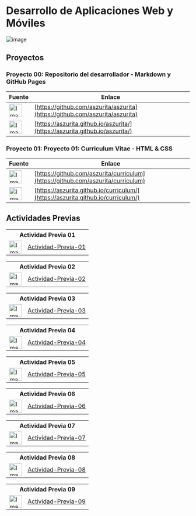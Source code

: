 # Desarrollo de Aplicaciones Web y Móviles

![image](https://github.com/user-attachments/assets/38d43bd9-8620-48d2-bf26-25868e3c371f)

## Proyectos

### Proyecto 00: Repositorio del desarrollador - Markdown y GitHub Pages

| Fuente | Enlace|
|--------|-----------------------|
| <img src="https://github.com/user-attachments/assets/c18e5a94-b902-4680-b383-883afd504374" width="35" height="35" alt="Imagen"> | [https://github.com/aszurita/aszurita](https://github.com/aszurita/aszurita) |
| <img src="https://github.com/user-attachments/assets/9671dc25-1454-4795-9906-d3ac7360301e" width="35" height="35" alt="Imagen"> | [https://aszurita.github.io/aszurita/](https://aszurita.github.io/aszurita/) |

### Proyecto 01: Proyecto 01: Curriculum Vitae - HTML & CSS
| Fuente | Enlace|
|--------|-----------------------|
| <img src="https://github.com/user-attachments/assets/c18e5a94-b902-4680-b383-883afd504374" width="35" height="35" alt="Imagen"> | [https://github.com/aszurita/curriculum](https://github.com/aszurita/curriculum) |
| <img src="https://github.com/user-attachments/assets/9671dc25-1454-4795-9906-d3ac7360301e" width="35" height="35" alt="Imagen"> | [https://aszurita.github.io/curriculum/](https://aszurita.github.io/curriculum/) |

## Actividades Previas 

<table>
  <tr>
    <th colspan="2" style="text-align:center;">Actividad Previa 01</th>
  </tr>
  <tr>
    <td><img src="https://github.com/user-attachments/assets/c18e5a94-b902-4680-b383-883afd504374" width="35" height="35" alt="Imagen"></td>
    <td><a href="https://github.com/Desarrollo-Aplicaciones-Web-y-Moviles/Actividad-Previa-01">Actividad-Previa-01</a></td>
  </tr>
</table>
<table>
  <tr>
    <th colspan="2" style="text-align:center;">Actividad Previa 02</th>
  </tr>
  <tr>
    <td><img src="https://github.com/user-attachments/assets/c18e5a94-b902-4680-b383-883afd504374" width="35" height="35" alt="Imagen"></td>
    <td><a href="https://github.com/Desarrollo-Aplicaciones-Web-y-Moviles/Actividad-Previa-02">Actividad-Previa-02</a></td>
  </tr>
</table>
<table>
  <tr>
    <th colspan="2" style="text-align:center;">Actividad Previa 03</th>
  </tr>
  <tr>
    <td><img src="https://github.com/user-attachments/assets/c18e5a94-b902-4680-b383-883afd504374" width="35" height="35" alt="Imagen"></td>
    <td><a href="https://github.com/Desarrollo-Aplicaciones-Web-y-Moviles/Actividad-Previa-03">Actividad-Previa-03</a></td>
  </tr>
</table>
<table>
  <tr>
    <th colspan="2" style="text-align:center;">Actividad Previa 04</th>
  </tr>
  <tr>
    <td><img src="https://github.com/user-attachments/assets/c18e5a94-b902-4680-b383-883afd504374" width="35" height="35" alt="Imagen"></td>
    <td><a href="https://github.com/Desarrollo-Aplicaciones-Web-y-Moviles/Actividad-Previa-04">Actividad-Previa-04</a></td>
  </tr>
</table>
<table>
  <tr>
    <th colspan="2" style="text-align:center;">Actividad Previa 05</th>
  </tr>
  <tr>
    <td><img src="https://github.com/user-attachments/assets/c18e5a94-b902-4680-b383-883afd504374" width="35" height="35" alt="Imagen"></td>
    <td><a href="https://github.com/Desarrollo-Aplicaciones-Web-y-Moviles/Actividad-Previa-05">Actividad-Previa-05</a></td>
  </tr>
</table>
<table>
  <tr>
    <th colspan="2" style="text-align:center;">Actividad Previa 06</th>
  </tr>
  <tr>
    <td><img src="https://github.com/user-attachments/assets/c18e5a94-b902-4680-b383-883afd504374" width="35" height="35" alt="Imagen"></td>
    <td><a href="https://github.com/Desarrollo-Aplicaciones-Web-y-Moviles/Actividad-Previa-06">Actividad-Previa-06</a></td>
  </tr>
</table>
<table>
  <tr>
    <th colspan="2" style="text-align:center;">Actividad Previa 07</th>
  </tr>
  <tr>
    <td><img src="https://github.com/user-attachments/assets/c18e5a94-b902-4680-b383-883afd504374" width="35" height="35" alt="Imagen"></td>
    <td><a href="https://github.com/Desarrollo-Aplicaciones-Web-y-Moviles/Actividad-Previa-07">Actividad-Previa-07</a></td>
  </tr>
</table>
<table>
  <tr>
    <th colspan="2" style="text-align:center;">Actividad Previa 08</th>
  </tr>
  <tr>
    <td><img src="https://github.com/user-attachments/assets/c18e5a94-b902-4680-b383-883afd504374" width="35" height="35" alt="Imagen"></td>
    <td><a href="https://github.com/Desarrollo-Aplicaciones-Web-y-Moviles/Actividad-Previa-08">Actividad-Previa-08</a></td>
  </tr
</table>
<table>
  <tr>
    <th colspan="2" style="text-align:center;">Actividad Previa 09</th>
  </tr>
  <tr>
    <td><img src="https://github.com/user-attachments/assets/c18e5a94-b902-4680-b383-883afd504374" width="35" height="35" alt="Imagen"></td>
    <td><a href="https://github.com/Desarrollo-Aplicaciones-Web-y-Moviles/Actividad-Previa-09">Actividad-Previa-09</a></td>
  </tr
</table>

